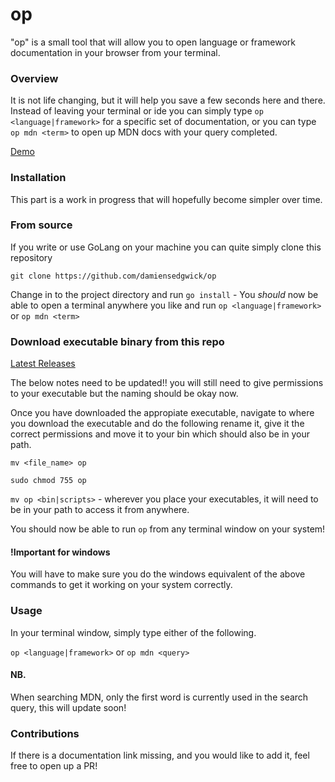 # op
"op" is a small tool that will allow you to open language or framework documentation in your browser from your terminal.

### Overview
It is not life changing, but it will help you save a few seconds here and there. Instead of leaving your terminal  or 
ide you can simply type `op <language|framework>` for a specific set of documentation, or you can type `op mdn <term>` 
to open up MDN docs with your query completed.

[Demo](https://www.loom.com/share/052024ea728645349a342c5e6607f5e7)

### Installation
This part is a work in progress that will hopefully become simpler over time.

### From source
If you write or use GoLang on your machine you can quite simply clone this repository

`git clone https://github.com/damiensedgwick/op`

Change in to the project directory and run `go install` - You *should* now be able to open a terminal anywhere you like
and run `op <language|framework>` or `op mdn <term>`

### Download executable binary from this repo
[Latest Releases](https://github.com/damiensedgwick/op/releases/latest)

The below notes need to be updated!! you will still need to give permissions to your executable but the naming should be okay now.

Once you have downloaded the appropiate executable, navigate to where you download the executable and do the following 
rename it, give it the correct permissions and move it to your bin which should also be in your path.

`mv <file_name> op`

`sudo chmod 755 op`

`mv op <bin|scripts>` - wherever you place your executables, it will need to be in your path to access it from anywhere.

You should now be able to run `op` from any terminal window on your system!

#### !Important for windows
You will have to make sure you do the windows equivalent of the above commands to get it working on your system correctly.

### Usage

In your terminal window, simply type either of the following.

`op <language|framework>` or `op mdn <query>`

#### NB.
When searching MDN, only the first word is currently used in the search query, this will update soon!

### Contributions
If there is a documentation link missing, and you would like to add it, feel free to open up a PR!
